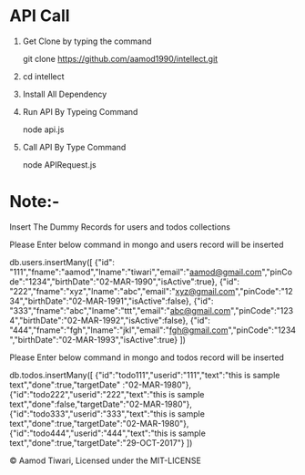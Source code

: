 API Call
=================
1) Get Clone by typing the command

   git clone https://github.com/aamod1990/intellect.git

2) cd intellect

3) Install All Dependency

4) Run API By Typeing Command

    node api.js

5) Call API By Type Command

    node APIRequest.js

Note:-
======
Insert The Dummy Records for users and todos collections 

Please Enter below command in mongo and users record will be inserted

db.users.insertMany([
{"id": "111","fname":"aamod","lname":"tiwari","email":"aamod@gmail.com","pinCode":"1234","birthDate":"02-MAR-1990","isActive":true},
{"id": "222","fname":"xyz","lname":"abc","email":"xyz@gmail.com","pinCode":"1234","birthDate":"02-MAR-1991","isActive":false},
{"id": "333","fname":"abc","lname":"ttt","email":"abc@gmail.com","pinCode":"1234","birthDate":"02-MAR-1992","isActive":false},
{"id": "444","fname":"fgh","lname":"jkl","email":"fgh@gmail.com","pinCode":"1234","birthDate":"02-MAR-1993","isActive":true}
])


Please Enter below command in mongo and todos record will be inserted

db.todos.insertMany([
{"id":"todo111","userid":"111","text":"this is sample text","done":true,"targetDate" :"02-MAR-1980"},
{"id":"todo222","userid":"222","text":"this is sample text","done":false,"targetDate":"02-MAR-1980"},
{"id":"todo333","userid":"333","text":"this is sample text","done":true,"targetDate":"02-MAR-1980"},
{"id":"todo444","userid":"444","text":"this is sample text","done":true,"targetDate":"29-OCT-2017"}
])


&copy; Aamod Tiwari, Licensed under the MIT-LICENSE


